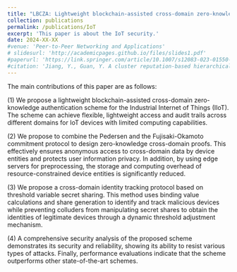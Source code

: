 ```yaml
---
title: "LBCZA: Lightweight blockchain-assisted cross-domain zero-knowledge authentication for the Industrial Internet of Things"
collection: publications
permalink: /publications/IoT
excerpt: 'This paper is about the IoT security.'
date: 2024-XX-XX
#venue: 'Peer-to-Peer Networking and Applications'
# slidesurl: 'http://academicpages.github.io/files/slides1.pdf'
#paperurl: 'https://link.springer.com/article/10.1007/s12083-023-01550-5'
#citation: 'Jiang, Y., Guan, Y. A cluster reputation-based hierarchical consensus model in blockchain. Peer-to-Peer Netw. Appl. 16, 2591–2606 (2023). https://doi.org/10.1007/s12083-023-01550-5'
---
```


The main contributions of this paper are as follows:

(1)	We propose a lightweight blockchain-assisted cross-domain zero-knowledge authentication scheme for the Industrial Internet of Things (IIoT). The scheme can achieve flexible, lightweight access and audit trails across different domains for IoT devices with limited computing capabilities.

(2)	We propose to combine the Pedersen and the Fujisaki-Okamoto commitment protocol to design zero-knowledge cross-domain proofs. This effectively ensures anonymous access to cross-domain data by device entities and protects user information privacy. In addition, by using edge servers for preprocessing, the storage and computing overhead of resource-constrained device entities is significantly reduced.

(3)	We propose a cross-domain identity tracking protocol based on threshold variable secret sharing. This method uses binding value calculations and share generation to identify and track malicious devices while preventing colluders from manipulating secret shares to obtain the identities of legitimate devices through a dynamic threshold adjustment mechanism.

(4)	A comprehensive security analysis of the proposed scheme demonstrates its security and reliability, showing its ability to resist various types of attacks. Finally, performance evaluations indicate that the scheme outperforms other state-of-the-art schemes.
